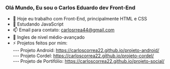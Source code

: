 ### Olá Mundo, Eu sou o Carlos Eduardo dev Front-End

- 🔭 Hoje eu trabalho com Front-End, principalmente HTML e CSS
- 🌱 Estudando JavaScript
- 📫 Email para contato: carlosrrea44@gmail.com
- 👄 Ingles de nivel médio-avançado
- ⚡ Projetos feitos por mim: <br>
--- Projeto Android: https://carloscorrea22.github.io/projeto-android/ <br>
--- Projeto Cordel: https://carloscorrea22.github.io/projeto-cordel/ <br>
--- Projeto de Portifólio: https://carloscorrea22.github.io/projeto-social/ <br>
